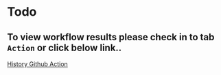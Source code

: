# Todo
## To view workflow results please check in to tab `Action` or click below link..
[History Github Action](https://github.com/rizkydarmawan-letenk/alterra-agmc-bookmarket-ci-cd/actions)
